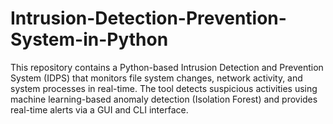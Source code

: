 # Intrusion-Detection-Prevention-System-in-Python
This repository contains a Python-based Intrusion Detection and Prevention System (IDPS) that monitors file system changes, network activity, and system processes in real-time. The tool detects suspicious activities using machine learning-based anomaly detection (Isolation Forest) and provides real-time alerts via a GUI and CLI interface.
